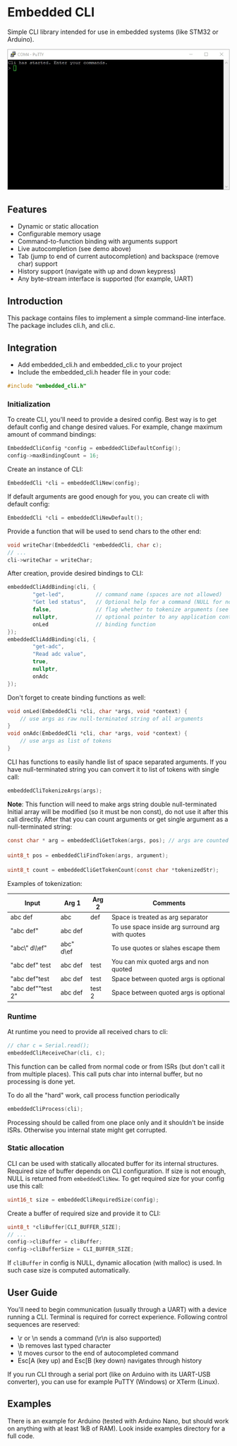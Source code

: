 # Embedded CLI

Simple CLI library intended for use in embedded systems (like STM32 or Arduino).

![Arduino Demo](examples/arduino-demo.gif)

## Features
* Dynamic or static allocation
* Configurable memory usage
* Command-to-function binding with arguments support
* Live autocompletion (see demo above)
* Tab (jump to end of current autocompletion) and backspace (remove char) support
* History support (navigate with up and down keypress)
* Any byte-stream interface is supported (for example, UART)

## Introduction
This package contains files to implement a simple command-line interface.
The package includes cli.h, and cli.c.

## Integration
* Add embedded_cli.h and embedded_cli.c to your project
* Include the embedded_cli.h header file in your code:

```c
#include "embedded_cli.h"
```

### Initialization
To create CLI, you'll need to provide a desired config. Best way is to get default config and change desired values.
For example, change maximum amount of command bindings:
```c
EmbeddedCliConfig *config = embeddedCliDefaultConfig();
config->maxBindingCount = 16;
```
Create an instance of CLI:
```c
EmbeddedCli *cli = embeddedCliNew(config);
```
If default arguments are good enough for you, you can create cli with default config:
```c
EmbeddedCli *cli = embeddedCliNewDefault();
```
Provide a function that will be used to send chars to the other end:
```c
void writeChar(EmbeddedCli *embeddedCli, char c);
// ...
cli->writeChar = writeChar;
```
After creation, provide desired bindings to CLI:
```c
embeddedCliAddBinding(cli, {
        "get-led",          // command name (spaces are not allowed)
        "Get led status",   // Optional help for a command (NULL for no help)
        false,              // flag whether to tokenize arguments (see below)
        nullptr,            // optional pointer to any application context
        onLed               // binding function 
});
embeddedCliAddBinding(cli, {
        "get-adc",
        "Read adc value",
        true,
        nullptr,
        onAdc
});
```
Don't forget to create binding functions as well:
```c
void onLed(EmbeddedCli *cli, char *args, void *context) {
    // use args as raw null-terminated string of all arguments
}
void onAdc(EmbeddedCli *cli, char *args, void *context) {
    // use args as list of tokens
}
```
CLI has functions to easily handle list of space separated arguments. If you have null-terminated string
you can convert it to list of tokens with single call:
```c
embeddedCliTokenizeArgs(args);
```

**Note**: This function will need to make args string double null-terminated Initial array will be modified (so it must
be non const), do not use it after this call directly. After that you can count arguments or get single argument as a
null-terminated string:

```c
const char * arg = embeddedCliGetToken(args, pos); // args are counted from 1 (not from 0)

uint8_t pos = embeddedCliFindToken(args, argument);

uint8_t count = embeddedCliGetTokenCount(const char *tokenizedStr);
```

Examples of tokenization:

| Input             | Arg 1      | Arg 2  | Comments                                         |
|-------------------|------------|--------|--------------------------------------------------|
| abc def           | abc        | def    | Space is treated as arg separator                |
| "abc def"         | abc def    |        | To use space inside arg surround arg with quotes |
| "abc\\" d\\\\ef"  | abc" d\\ef |        | To use quotes or slahes escape them              | 
| "abc def" test    | abc def    | test   | You can mix quoted args and non quoted           |
| "abc def"test     | abc def    | test   | Space between quoted args is optional            |
| "abc def""test 2" | abc def    | test 2 | Space between quoted args is optional            |

### Runtime

At runtime you need to provide all received chars to cli:

```c
// char c = Serial.read();
embeddedCliReceiveChar(cli, c);
```

This function can be called from normal code or from ISRs (but don't call it from multiple places). This call puts char
into internal buffer, but no processing is done yet.

To do all the "hard" work, call process function periodically
```c
embeddedCliProcess(cli);
```
Processing should be called from one place only and it shouldn't be inside ISRs. Otherwise you internal
state might get corrupted.

### Static allocation
CLI can be used with statically allocated buffer for its internal structures. Required size of buffer depends on
CLI configuration. If size is not enough, NULL is returned from ```embeddedCliNew```.
To get required size for your config use this call:
```c
uint16_t size = embeddedCliRequiredSize(config);
```
Create a buffer of required size and provide it to CLI:
```c
uint8_t *cliBuffer[CLI_BUFFER_SIZE];
// ...
config->cliBuffer = cliBuffer;
config->cliBufferSize = CLI_BUFFER_SIZE;
```
If ```cliBuffer``` in config is NULL, dynamic allocation (with malloc) is used.
In such case size is computed automatically.


## User Guide
You'll need to begin communication (usually through a UART) with a device running a CLI.
Terminal is required for correct experience. Following control sequences are reserved:
* \r or \n sends a command (\r\n is also supported)
* \b removes last typed character
* \t moves cursor to the end of autocompleted command
* Esc[A (key up) and Esc[B (key down) navigates through history

If you run CLI through a serial port (like on Arduino with its UART-USB converter),
you can use for example PuTTY (Windows) or XTerm (Linux).

## Examples
There is an example for Arduino (tested with Arduino Nano, but should work on anything with at least 1kB of RAM).
Look inside examples directory for a full code.
